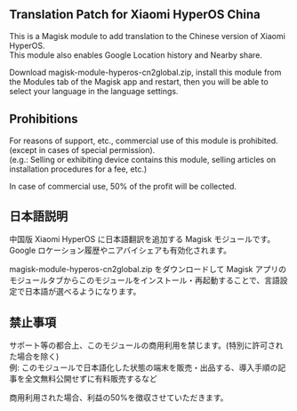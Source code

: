 ## Translation Patch for Xiaomi HyperOS China

This is a Magisk module to add translation to the Chinese version of Xiaomi HyperOS.  
This module also enables Google Location history and Nearby share.

Download magisk-module-hyperos-cn2global.zip, install this module from the Modules tab of the Magisk app and restart, then you will be able to select your language in the language settings.

## Prohibitions

For reasons of support, etc., commercial use of this module is prohibited. (except in cases of special permission).  
(e.g.: Selling or exhibiting device contains this module, selling articles on installation procedures for a fee, etc.)

In case of commercial use, 50% of the profit will be collected.

## 日本語説明
中国版 Xiaomi HyperOS に日本語翻訳を追加する Magisk モジュールです。    
Google ロケーション履歴やニアバイシェアも有効化されます。

magisk-module-hyperos-cn2global.zip をダウンロードして Magisk アプリのモジュールタブからこのモジュールをインストール・再起動することで、言語設定で日本語が選べるようになります。

## 禁止事項

サポート等の都合上、このモジュールの商用利用を禁じます。(特別に許可された場合を除く)  
例: このモジュールで日本語化した状態の端末を販売・出品する、導入手順の記事を全文無料公開せずに有料販売するなど

商用利用された場合、利益の50%を徴収させていただきます。